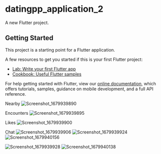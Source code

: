 # datingpp_application_2

A new Flutter project.

## Getting Started

This project is a starting point for a Flutter application.

A few resources to get you started if this is your first Flutter project:

- [Lab: Write your first Flutter app](https://flutter.dev/docs/get-started/codelab)
- [Cookbook: Useful Flutter samples](https://flutter.dev/docs/cookbook)

For help getting started with Flutter, view our
[online documentation](https://flutter.dev/docs), which offers tutorials,
samples, guidance on mobile development, and a full API reference.

Nearby 
![Screenshot_1679939890](https://user-images.githubusercontent.com/61033546/228027759-e831c4fc-3167-45ad-9d72-9d2851bd58a7.png)

Encounters
![Screenshot_1679939895](https://user-images.githubusercontent.com/61033546/228027975-0b61c8a4-b329-4998-8073-bd15740293af.png)

Likes
![Screenshot_1679939900](https://user-images.githubusercontent.com/61033546/228027983-6aee3eba-c00c-4a25-a098-f105c3af696e.png)

Chat
![Screenshot_1679939906](https://user-images.githubusercontent.com/61033546/228027986-0e825d77-74b3-4638-ae63-67f84be7422a.png)
![Screenshot_1679939924](https://user-images.githubusercontent.com/61033546/228027995-6adea455-c13c-43d6-b8ff-831c66c19455.png)
![Screenshot_1679940156](https://user-images.githubusercontent.com/61033546/228028005-f05d499e-e81b-4f19-9185-8df4b1e02d5f.png)


![Screenshot_1679939928](https://user-images.githubusercontent.com/61033546/228028013-5b8f1a39-5d0a-4352-8bb6-162096e6e812.png)
![Screenshot_1679940138](https://user-images.githubusercontent.com/61033546/228028018-8ac4277c-cc37-4db3-903a-d16ca5fd38c3.png)
